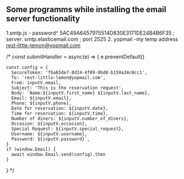 ## Some programms while installing the email server functionality
1.smtp.js - password^ 5AC49A6457975514D830E3171DE24B4B6F35 ; server: smtp.elasticemail.com ; port 2525
2. yopmail -my temp address rest-little-lemon@yopmail.com

  /*  const submitHandler = async(e) => {
    e.preventDefault()
   
    const config = {
      SecureToken: 'fba65de7-8d24-4f09-9bd8-b159a34c0cc1',
      To: 'rest-little-lemon@yopmail.com',
      From: inputV.email,
      Subject: 'This is the reservation request',
      Body: `Name:${inputV.first_name} ${inputV.last_name},
      Email: ${inputV.email},
      Phone: ${inputV.phone},
      Date for reservation: ${inputV.date},
      Time for reservation: ${inputV.time},
      Number of diners: ${inputV.number_of_diners},
      Occasion: ${inputV.occasion},
      Special Request: ${inputV.special_request},
      Username: ${inputV.username},
      Password: ${inputV.password}`,
    }
    if (window.Email) {
      await window.Email.send(config).then
    }
  } */